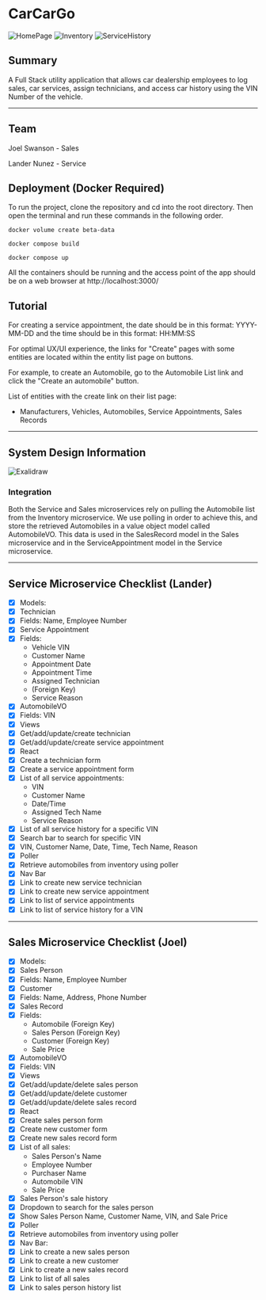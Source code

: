 # CarCarGo
![HomePage](Images/Screenshot%202.jpeg)
![Inventory](Images/Screensho%203.jpeg)
![ServiceHistory](Images/Screenshot%201.jpeg)


## Summary
A Full Stack utility application that allows car dealership employees to log sales, car services, assign technicians, and access car history using the VIN Number of the vehicle.

---
## Team
Joel Swanson - Sales

Lander Nunez - Service

## Deployment (Docker Required)
To run the project, clone the repository and cd into the root directory. Then open the terminal and run these commands in the following order.
```
docker volume create beta-data

docker compose build

docker compose up
```

All the containers should be running and the access point of the app should be on a web browser at http://localhost:3000/

## Tutorial
For creating a service appointment, the date should be in this format: YYYY-MM-DD and the time should be in this format: HH:MM:SS

For optimal UX/UI experience, the links for "Create" pages with some entities are located within the entity list page on buttons.

For example, to create an Automobile, go to the Automobile List link and click the "Create an automobile" button.

List of entities with the create link on their list page:
* Manufacturers, Vehicles, Automobiles, Service Appointments, Sales Records
---
## System Design Information
![Exalidraw](Images/bounded%20context%20drawing.png)
### Integration
Both the Service and Sales microservices rely on pulling the Automobile list from the Inventory microservice. We use polling in order to achieve this, and store the retrieved Automobiles in a value object model called AutomobileVO. This data is used in the SalesRecord model in the Sales microservice and in the ServiceAppointment model in the Service microservice.

---
## Service Microservice Checklist (Lander)
- [x] Models:
- [x] Technician
- [x] Fields: Name, Employee Number
- [x] Service Appointment
- [x] Fields:
  * Vehicle VIN
  * Customer Name
  * Appointment Date
  * Appointment Time
  * Assigned Technician
  * (Foreign Key)
  * Service Reason
- [x] AutomobileVO
- [x] Fields: VIN 
- [x] Views
- [x] Get/add/update/create technician
- [x] Get/add/update/create service appointment
- [x] React
- [x] Create a technician form
- [x] Create a service appointment form
- [x] List of all service appointments:
  *  VIN
  *  Customer Name
  *  Date/Time
  *  Assigned Tech Name
  *  Service Reason
- [x] List of all service history for a specific VIN
- [x] Search bar to search for specific VIN
- [x] VIN, Customer Name, Date, Time, Tech Name, Reason
- [x] Poller
- [x] Retrieve automobiles from inventory using poller
- [x] Nav Bar
- [x] Link to create new service technician
- [x] Link to create new service appointment
- [x] Link to list of service appointments
- [x] Link to list of service history for a VIN
---
## Sales Microservice Checklist (Joel)
- [x] Models:
- [x] Sales Person
- [x] Fields: Name, Employee Number
- [x] Customer
- [x] Fields: Name, Address, Phone Number
- [x] Sales Record
- [x] Fields:
  * Automobile (Foreign Key)
  * Sales Person (Foreign Key)
  * Customer (Foreign Key)
  * Sale Price
- [x] AutomobileVO
- [x] Fields: VIN
- [x] Views
- [x] Get/add/update/delete sales person
- [x] Get/add/update/delete customer
- [x] Get/add/update/delete sales record
- [x] React
- [x] Create sales person form
- [x] Create new customer form
- [x] Create new sales record form
- [x] List of all sales:
  * Sales Person's Name
  * Employee Number
  * Purchaser Name
  * Automobile VIN
  * Sale Price
- [x] Sales Person's sale history
- [x] Dropdown to search for the sales person
- [x] Show Sales Person Name, Customer Name, VIN, and Sale Price
- [x] Poller
- [x] Retrieve automobiles from inventory using poller
- [x] Nav Bar:
- [x] Link to create a new sales person
- [x] Link to create a new customer
- [x] Link to create a new sales record
- [x] Link to list of all sales
- [x] Link to sales person history list
